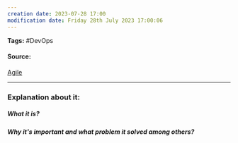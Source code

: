 ```yaml
---
creation date: 2023-07-28 17:00
modification date: Friday 28th July 2023 17:00:06
---
```


**Tags:** #DevOps 

#### Source:
[Agile](https://www.atlassian.com/agile)

--------------------------------------

### Explanation about it:

##### What it is?


##### Why it's important and what problem it solved among others?


##### 